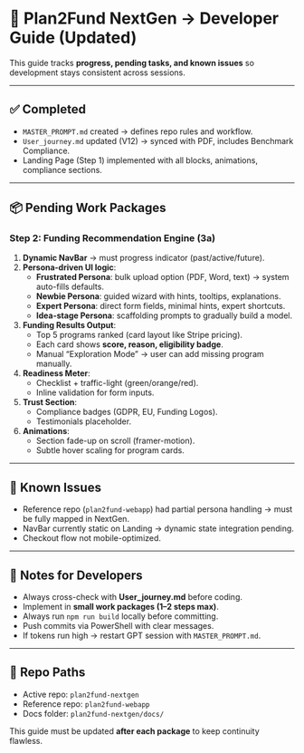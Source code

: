 # 🚀 Plan2Fund NextGen → Developer Guide (Updated)

This guide tracks **progress, pending tasks, and known issues** so development stays consistent across sessions.

---

## ✅ Completed

* `MASTER_PROMPT.md` created → defines repo rules and workflow.
* `User_journey.md` updated (V12) → synced with PDF, includes Benchmark Compliance.
* Landing Page (Step 1) implemented with all blocks, animations, compliance sections.

---

## 📦 Pending Work Packages

### Step 2: Funding Recommendation Engine (3a)

1. **Dynamic NavBar** → must progress indicator (past/active/future).
2. **Persona-driven UI logic**:
   - **Frustrated Persona**: bulk upload option (PDF, Word, text) → system auto-fills defaults.
   - **Newbie Persona**: guided wizard with hints, tooltips, explanations.
   - **Expert Persona**: direct form fields, minimal hints, expert shortcuts.
   - **Idea-stage Persona**: scaffolding prompts to gradually build a model.
3. **Funding Results Output**:
   - Top 5 programs ranked (card layout like Stripe pricing).
   - Each card shows **score, reason, eligibility badge**.
   - Manual “Exploration Mode” → user can add missing program manually.
4. **Readiness Meter**:
   - Checklist + traffic-light (green/orange/red).
   - Inline validation for form inputs.
5. **Trust Section**:
   - Compliance badges (GDPR, EU, Funding Logos).
   - Testimonials placeholder.
6. **Animations**:
   - Section fade-up on scroll (framer-motion).
   - Subtle hover scaling for program cards.

---

## 🔑 Known Issues

* Reference repo (`plan2fund-webapp`) had partial persona handling → must be fully mapped in NextGen.
* NavBar currently static on Landing → dynamic state integration pending.
* Checkout flow not mobile-optimized.

---

## 📝 Notes for Developers

* Always cross-check with **User_journey.md** before coding.
* Implement in **small work packages (1–2 steps max)**.
* Always run `npm run build` locally before committing.
* Push commits via PowerShell with clear messages.
* If tokens run high → restart GPT session with `MASTER_PROMPT.md`.

---

## 📂 Repo Paths

* Active repo: `plan2fund-nextgen`
* Reference repo: `plan2fund-webapp`
* Docs folder: `plan2fund-nextgen/docs/`

This guide must be updated **after each package** to keep continuity flawless.
